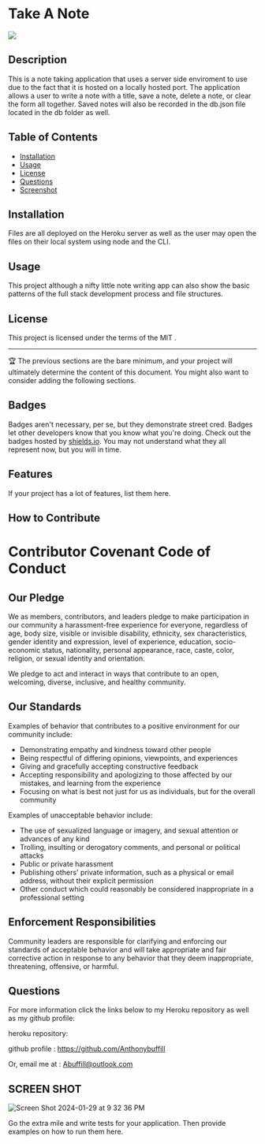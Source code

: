
    
 # Take A Note
 ![](https://img.shields.io/badge/javascript-MIT-blue)

## Description
   
  This is a note taking application that uses a server side enviroment to use due to the fact that it is hosted on a locally hosted port. The application allows a user to write a note with a title, save a note, delete a note, or clear the form all together. Saved notes will also be recorded in the  db.json file located in the db folder as well.


## Table of Contents 

- [Installation](#installation)
- [Usage](#usage)
- [License](#license)
- [Questions](#questions)
- [Screenshot](#screen-shot)

## Installation

   Files are all deployed on the Heroku server as well as the user may open the files on their local system using node and the CLI.



## Usage

  This project although a nifty little note writing app can also show the basic patterns of the full stack development process and file structures.


## License

This project is licensed under the terms of the MIT .

---

🏆 The previous sections are the bare minimum, and your project will ultimately determine the content of this document. You might also want to consider adding the following sections.

## Badges

Badges aren't necessary, per se, but they demonstrate street cred. Badges let other developers know that you know what you're doing. Check out the badges hosted by [shields.io](https://shields.io/). You may not understand what they all represent now, but you will in time.

## Features

If your project has a lot of features, list them here.

## How to Contribute

# Contributor Covenant Code of Conduct

## Our Pledge

We as members, contributors, and leaders pledge to make participation in our
community a harassment-free experience for everyone, regardless of age, body
size, visible or invisible disability, ethnicity, sex characteristics, gender
identity and expression, level of experience, education, socio-economic status,
nationality, personal appearance, race, caste, color, religion, or sexual
identity and orientation.

We pledge to act and interact in ways that contribute to an open, welcoming,
diverse, inclusive, and healthy community.

## Our Standards

Examples of behavior that contributes to a positive environment for our
community include:

* Demonstrating empathy and kindness toward other people
* Being respectful of differing opinions, viewpoints, and experiences
* Giving and gracefully accepting constructive feedback
* Accepting responsibility and apologizing to those affected by our mistakes,
  and learning from the experience
* Focusing on what is best not just for us as individuals, but for the overall
  community

Examples of unacceptable behavior include:

* The use of sexualized language or imagery, and sexual attention or advances of
  any kind
* Trolling, insulting or derogatory comments, and personal or political attacks
* Public or private harassment
* Publishing others' private information, such as a physical or email address,
  without their explicit permission
* Other conduct which could reasonably be considered inappropriate in a
  professional setting

## Enforcement Responsibilities

Community leaders are responsible for clarifying and enforcing our standards of
acceptable behavior and will take appropriate and fair corrective action in
response to any behavior that they deem inappropriate, threatening, offensive,
or harmful.

## Questions


For more information click the links below to my Heroku repository as well as my github profile:

heroku repository: 

github profile : https://github.com/Anthonybuffill  

Or, email me at : Abuffill@outlook.com


## SCREEN SHOT

![Screen Shot 2024-01-29 at 9 32 36 PM](https://github.com/AnthonyBuffill/take-a-note/assets/153314977/6f037d2e-c576-4e4c-98df-1da641751de9)




Go the extra mile and write tests for your application. Then provide examples on how to run them here.
    
